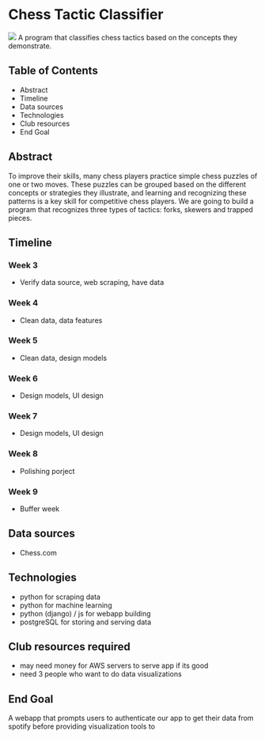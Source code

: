 
# Chess Tactic Classifier
![](images/spotify-banner.png)
A program that classifies chess tactics based on the concepts they demonstrate.

## Table of Contents
- Abstract
- Timeline
- Data sources
- Technologies
- Club resources
- End Goal

## Abstract
To improve their skills, many chess players practice simple chess puzzles of one or two moves. These puzzles can be grouped based on the different concepts or strategies they illustrate, and learning and recognizing these patterns is a key skill for competitive chess players. We are going to build a program that recognizes three types of tactics: forks, skewers and trapped pieces.

## Timeline
### Week 3
- Verify data source, web scraping, have data

### Week 4
- Clean data, data features

### Week 5
- Clean data, design models

### Week 6
- Design models, UI design

### Week 7
- Design models, UI design

### Week 8
- Polishing porject

### Week 9
- Buffer week

## Data sources
- Chess.com

## Technologies
- python for scraping data
- python for machine learning
- python (django) / js for webapp building
- postgreSQL for storing and serving data

## Club resources required
- may need money for AWS servers to serve app if its good
- need 3 people who want to do data visualizations

## End Goal
A webapp that prompts users to authenticate our app to get their data from spotify before providing visualization tools to
